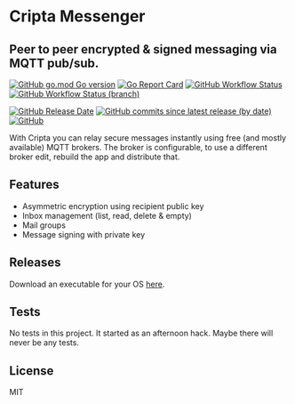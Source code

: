 # Cripta Messenger

## Peer to peer encrypted & signed messaging via MQTT pub/sub.

[![GitHub go.mod Go version](https://img.shields.io/github/go-mod/go-version/olliephillips/cripta?style=flat-square)](https://go.dev/)
[![Go Report Card](https://goreportcard.com/badge/github.com/olliephillips/cripta?style=flat-square)](https://goreportcard.com/report/github.com/olliephillips/cripta)
[![GitHub Workflow Status](https://img.shields.io/github/actions/workflow/status/olliephillips/cripta/build.yml?branch=main&style=flat-square)](https://github.com/olliephillips/cripta/actions/workflows/build.yml)
[![GitHub Workflow Status (branch)](https://img.shields.io/github/actions/workflow/status/olliephillips/cripta/unit_test.yml?branch=main&label=tests&style=flat-square)](https://github.com/olliephillips/cripta/actions/workflows/unit_test.yml)

[![GitHub Release Date](https://img.shields.io/github/release-date/olliephillips/cripta?style=flat-square)](https://github.com/olliephillips/cripta/releases)
[![GitHub commits since latest release (by date)](https://img.shields.io/github/commits-since/olliephillips/cripta/latest?style=flat-square)](https://github.com/olliephillips/cripta/commits)
[![GitHub](https://img.shields.io/github/license/olliephillips/cripta?label=license&style=flat-square)](LICENSE)

With Cripta you can relay secure messages instantly using free (and mostly available) MQTT brokers. The broker is
configurable, to use a different broker edit, rebuild the app and distribute that.

## Features

- Asymmetric encryption using recipient public key
- Inbox management (list, read, delete & empty)
- Mail groups
- Message signing with private key

## Releases

Download an executable for your OS [here](https://github.com/olliephillips/cripta/releases).

## Tests

No tests in this project. It started as an afternoon hack. Maybe there will never be any tests.

## License

MIT
